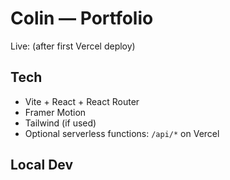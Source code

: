 # Colin — Portfolio

Live: (after first Vercel deploy)

## Tech
- Vite + React + React Router
- Framer Motion
- Tailwind (if used)
- Optional serverless functions: `/api/*` on Vercel

## Local Dev